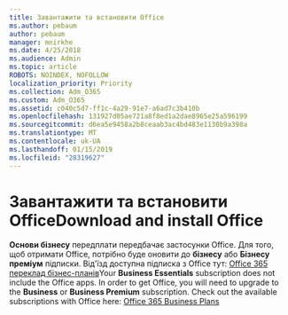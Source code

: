 ```yaml
---
title: Завантажити та встановити Office
ms.author: pebaum
author: pebaum
manager: mnirkhe
ms.date: 4/25/2018
ms.audience: Admin
ms.topic: article
ROBOTS: NOINDEX, NOFOLLOW
localization_priority: Priority
ms.collection: Adm_O365
ms.custom: Adm_O365
ms.assetid: c040c5d7-ff1c-4a29-91e7-a6ad7c3b410b
ms.openlocfilehash: 131927d05ae721a8f8ed1a2dae8965e25a596199
ms.sourcegitcommit: d6ea5e9458a2b8ceaab3ac4bd483e1130b9a398a
ms.translationtype: MT
ms.contentlocale: uk-UA
ms.lasthandoff: 01/15/2019
ms.locfileid: "28319627"
---
```

# <a name="download-and-install-office"></a><span data-ttu-id="b8c33-102">Завантажити та встановити Office</span><span class="sxs-lookup"><span data-stu-id="b8c33-102">Download and install Office</span></span>

<span data-ttu-id="b8c33-p101">**Основи бізнесу** передплати передбачає застосунки Office. Для того, щоб отримати Office, потрібно буде оновити до **бізнесу** або **Бізнесу преміум** підписки. Від'їзд доступна підписка з Office тут: [Office 365 переклад бізнес-планів](https://products.office.com/en-us/compare-all-microsoft-office-products?tab=2)</span><span class="sxs-lookup"><span data-stu-id="b8c33-p101">Your **Business Essentials** subscription does not include the Office apps. In order to get Office, you will need to upgrade to the **Business** or **Business Premium** subscription. Check out the available subscriptions with Office here: [Office 365 Business Plans](https://products.office.com/en-us/compare-all-microsoft-office-products?tab=2)</span></span>
  

